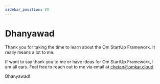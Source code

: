 ```yaml
---
sidebar_position: 80
---
```


# Dhanyawad

Thank you for taking the time to learn about the Om StartUp Framework. It really means a lot to me. 

If want to say thank you to me or have ideas for Om StartUp Framework, I am all ears. Feel free to reach out to me via email at chetan@omkar.cloud.

Dhanyawad!